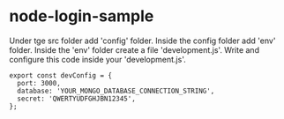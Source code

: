 # node-login-sample
Under tge src folder add 'config' folder.
Inside the config folder add 'env' folder.
Inside the 'env' folder create a file 'development.js'.
Write and configure this code inside your 'development.js'.

```
export const devConfig = {
  port: 3000,
  database: 'YOUR_MONGO_DATABASE_CONNECTION_STRING',
  secret: 'QWERTYUDFGHJBN12345',
};
```
